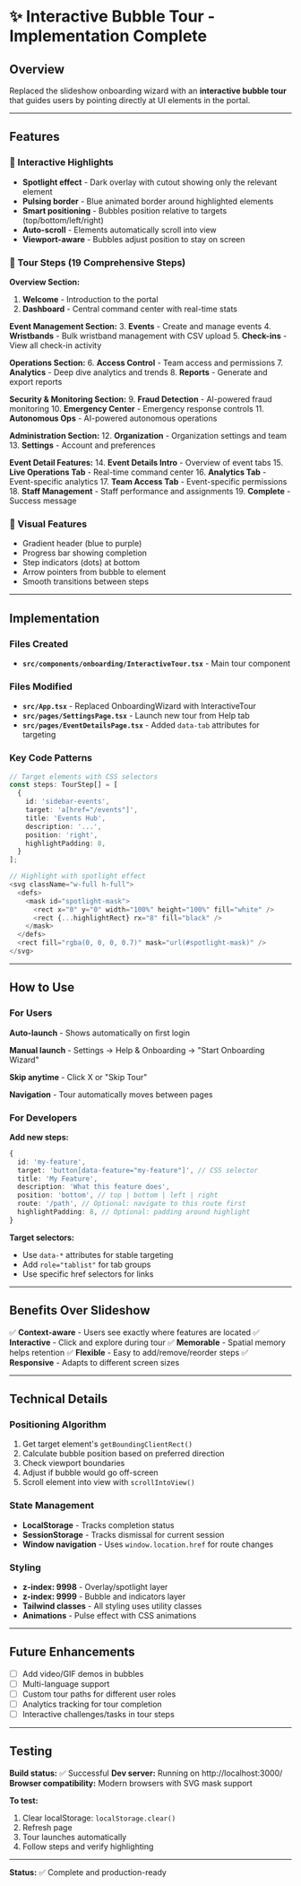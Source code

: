 # ✨ Interactive Bubble Tour - Implementation Complete

## Overview

Replaced the slideshow onboarding wizard with an **interactive bubble tour** that guides users by pointing directly at UI elements in the portal.

---

## Features

### 🎯 Interactive Highlights
- **Spotlight effect** - Dark overlay with cutout showing only the relevant element
- **Pulsing border** - Blue animated border around highlighted elements
- **Smart positioning** - Bubbles position relative to targets (top/bottom/left/right)
- **Auto-scroll** - Elements automatically scroll into view
- **Viewport-aware** - Bubbles adjust position to stay on screen

### 📍 Tour Steps (19 Comprehensive Steps)

**Overview Section:**
1. **Welcome** - Introduction to the portal
2. **Dashboard** - Central command center with real-time stats

**Event Management Section:**
3. **Events** - Create and manage events
4. **Wristbands** - Bulk wristband management with CSV upload
5. **Check-ins** - View all check-in activity

**Operations Section:**
6. **Access Control** - Team access and permissions
7. **Analytics** - Deep dive analytics and trends
8. **Reports** - Generate and export reports

**Security & Monitoring Section:**
9. **Fraud Detection** - AI-powered fraud monitoring
10. **Emergency Center** - Emergency response controls
11. **Autonomous Ops** - AI-powered autonomous operations

**Administration Section:**
12. **Organization** - Organization settings and team
13. **Settings** - Account and preferences

**Event Detail Features:**
14. **Event Details Intro** - Overview of event tabs
15. **Live Operations Tab** - Real-time command center
16. **Analytics Tab** - Event-specific analytics
17. **Team Access Tab** - Event-specific permissions
18. **Staff Management** - Staff performance and assignments
19. **Complete** - Success message

### 🎨 Visual Features
- Gradient header (blue to purple)
- Progress bar showing completion
- Step indicators (dots) at bottom
- Arrow pointers from bubble to element
- Smooth transitions between steps

---

## Implementation

### Files Created
- **`src/components/onboarding/InteractiveTour.tsx`** - Main tour component

### Files Modified
- **`src/App.tsx`** - Replaced OnboardingWizard with InteractiveTour
- **`src/pages/SettingsPage.tsx`** - Launch new tour from Help tab
- **`src/pages/EventDetailsPage.tsx`** - Added `data-tab` attributes for targeting

### Key Code Patterns

```typescript
// Target elements with CSS selectors
const steps: TourStep[] = [
  {
    id: 'sidebar-events',
    target: 'a[href="/events"]',
    title: 'Events Hub',
    description: '...',
    position: 'right',
    highlightPadding: 8,
  }
];

// Highlight with spotlight effect
<svg className="w-full h-full">
  <defs>
    <mask id="spotlight-mask">
      <rect x="0" y="0" width="100%" height="100%" fill="white" />
      <rect {...highlightRect} rx="8" fill="black" />
    </mask>
  </defs>
  <rect fill="rgba(0, 0, 0, 0.7)" mask="url(#spotlight-mask)" />
</svg>
```

---

## How to Use

### For Users

**Auto-launch** - Shows automatically on first login

**Manual launch** - Settings → Help & Onboarding → "Start Onboarding Wizard"

**Skip anytime** - Click X or "Skip Tour"

**Navigation** - Tour automatically moves between pages

### For Developers

**Add new steps:**

```typescript
{
  id: 'my-feature',
  target: 'button[data-feature="my-feature"]', // CSS selector
  title: 'My Feature',
  description: 'What this feature does',
  position: 'bottom', // top | bottom | left | right
  route: '/path', // Optional: navigate to this route first
  highlightPadding: 8, // Optional: padding around highlight
}
```

**Target selectors:**
- Use `data-*` attributes for stable targeting
- Add `role="tablist"` for tab groups
- Use specific href selectors for links

---

## Benefits Over Slideshow

✅ **Context-aware** - Users see exactly where features are located
✅ **Interactive** - Click and explore during tour
✅ **Memorable** - Spatial memory helps retention
✅ **Flexible** - Easy to add/remove/reorder steps
✅ **Responsive** - Adapts to different screen sizes

---

## Technical Details

### Positioning Algorithm

1. Get target element's `getBoundingClientRect()`
2. Calculate bubble position based on preferred direction
3. Check viewport boundaries
4. Adjust if bubble would go off-screen
5. Scroll element into view with `scrollIntoView()`

### State Management

- **LocalStorage** - Tracks completion status
- **SessionStorage** - Tracks dismissal for current session
- **Window navigation** - Uses `window.location.href` for route changes

### Styling

- **z-index: 9998** - Overlay/spotlight layer
- **z-index: 9999** - Bubble and indicators layer
- **Tailwind classes** - All styling uses utility classes
- **Animations** - Pulse effect with CSS animations

---

## Future Enhancements

- [ ] Add video/GIF demos in bubbles
- [ ] Multi-language support
- [ ] Custom tour paths for different user roles
- [ ] Analytics tracking for tour completion
- [ ] Interactive challenges/tasks in tour steps

---

## Testing

**Build status:** ✅ Successful
**Dev server:** Running on http://localhost:3000/
**Browser compatibility:** Modern browsers with SVG mask support

**To test:**
1. Clear localStorage: `localStorage.clear()`
2. Refresh page
3. Tour launches automatically
4. Follow steps and verify highlighting

---

**Status:** ✅ Complete and production-ready
